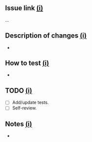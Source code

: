 ## Issue link [(i)](## "Link to the reason for this PR, as specific as possible. In the case of a fix PR, it should generally be to a specific comment in an issue or PR instead of just to the issue.")
...

## Description of changes [(i)](## "A concise list of changes present in the final PR that should ensure that there are no surprises for the reviewer. If there are only a few commits and their messages are very clear, a simple 'See commit messages' is acceptable.")
-

## How to test [(i)](## "Instructions on how to test this PR. Note that the original issue might also contain reproduction instructions to which can be referred. Do remember that the DEV environment used for testing has other users and organisations than ACC* or PROD.")
-

## TODO [(i)](## "Checklist of several important tasks that must have been done before the PR is ready for review. In some cases adding/updating tests does not make sense, but when this task is skipped [~], a comment should be added as to why that is.")
- [ ] Add/update tests.
- [ ] Self-review.

## Notes [(i)](## "Notes that relate to the PR, but do not make sense to add as comments in the code. Generally advice/caveats with regard to reviewing or testing.")
-
